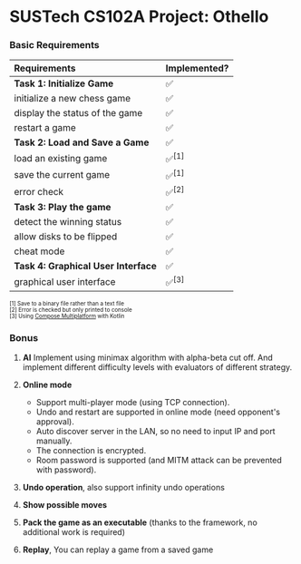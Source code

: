 # SUSTech CS102A Project: Othello

<!-- Score: 100/100 -->

### Basic Requirements

| Requirements                           | Implemented? |
| :------------------------------------- | :- |
| **Task 1: Initialize Game**            | ✅ |
| initialize a new chess game            | ✅ |
| display the status of the game         | ✅ |
| restart a game                         | ✅ |
| **Task 2: Load and Save a Game**       | ✅ |
| load an existing game                  | ✅<sup>[1]</sup> |
| save the current game                  | ✅<sup>[1]</sup> |
| error check                            | ✅<sup>[2]</sup> |
| **Task 3: Play the game**              | ✅ |
| detect the winning status              | ✅ |
| allow disks to be flipped              | ✅ |
| cheat mode                             | ✅ |
| **Task 4: Graphical User Interface**   | ✅ |
| graphical user interface               | ✅<sup>[3]</sup> |

<sub><sup>[1] Save to a binary file rather than a text file</sup></sub>  
<sub><sup>[2] Error is checked but only printed to console</sup></sub>  
<sub><sup>[3] Using [Compose Multiplatform](https://www.jetbrains.com/zh-cn/lp/compose-mpp/) with Kotlin</sup></sub>

### Bonus
1. **AI**
   Implement using minimax algorithm with alpha-beta cut off. And implement different difficulty levels with evaluators of different strategy.

2. **Online mode**
   - Support multi-player mode (using TCP connection).
   - Undo and restart are supported in online mode (need opponent's approval).
   - Auto discover server in the LAN, so no need to input IP and port manually.
   - The connection is encrypted.
   - Room password is supported (and MITM attack can be prevented with password).

3. **Undo operation**, also support infinity undo operations

4. **Show possible moves**

5. **Pack the game as an executable** (thanks to the framework, no additional work is required)

6. **Replay**, You can replay a game from a saved game
